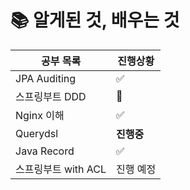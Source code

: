 # 📚 알게된 것, 배우는 것
| 공부 목록                                    | 진행상황    
| ------------------------------------------ | ----------- |
| JPA Auditing                            | ✅ |
| 스프링부트 DDD                          | 🔺 |
| Nginx 이해                      | ✅ |
| Querydsl                      | **진행중** |
| Java Record                     | ✅ |
| 스프링부트 with ACL                      | 진행 예정 |

<!-- ✅, **진행중**, 🔺, 진행 예정 4개로 진행현황 표시 -->